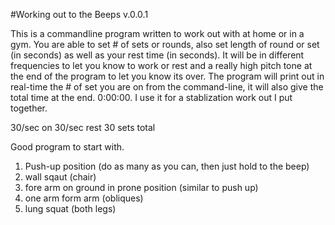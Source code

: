 #Working out to the Beeps v.0.0.1

This is a commandline program written to work out with at home or in a gym.  You are able to set # of sets or rounds, also set length of round or set (in seconds) as well as your rest time (in seconds).  It will be in different frequencies to let you know to work or rest and a really high pitch tone at the end of the program to let you know its over.  The program will print out in real-time the # of set you are on from the command-line, it will also give the total time at the end. 0:00:00.  I use it for a stablization work out I put together.

30/sec on 30/sec rest
30 sets total

Good program to start with.

1. Push-up position (do as many as you can, then just hold to the beep)
2. wall sqaut (chair)
3. fore arm on ground in prone position (similar to push up)
4. one arm form arm (obliques)
5. lung squat (both legs)
